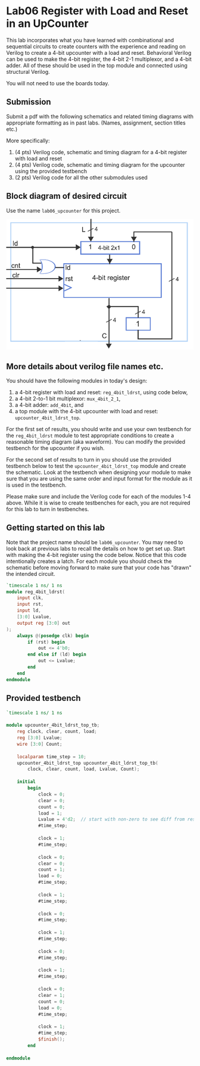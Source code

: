 # Lab06 Register with Load and Reset in an UpCounter

This lab incorporates what you have learned with combinational and sequential circuits to create counters
with the experience and reading on Verilog to create a 4-bit upcounter with a load and reset. Behavioral
Verilog can be used to make the 4-bit register, the 4-bit 2-1 multiplexor, and a 4-bit adder. All of
these should be used in the top module and connected using structural Verilog.

You will not need to use the boards today.

## Submission

Submit a pdf with the following schematics and related timing diagrams
with appropriate formatting as in past labs. (Names, assignment, section titles etc.)

More specifically:
1) (4 pts) Verilog code, schematic and timing diagram for a 4-bit register with load and reset
2) (4 pts) Verilog code, schematic and timing diagram for the upcounter using the provided testbench
3) (2 pts) Verilog code for all the other submodules used

## Block diagram of desired circuit

Use the name `lab06_upcounter` for this project.

![upcounter](upcounter4bit_ld_rst.png)

## More details about verilog file names etc.

You should have the following modules in today's design:
1) a 4-bit register with load and reset: `reg_4bit_ldrst`, using code below,
2) a 4-bit 2-to-1 bit multiplexor: `mux_4bit_2_1`,
3) a 4-bit adder: `add_4bit`, and
4) a top module with the 4-bit upcounter with load and reset: `upcounter_4bit_ldrst_top`.

For the first set of results, you should write and use your own testbench for the `reg_4bit_ldrst` module
to test appropriate conditions to create a reasonable timing diagram (aka waveform). You can modify the
provided testbench for the upcounter if you wish.

For the second set of results to turn in you should use the provided testbench below to test the
`upcounter_4bit_ldrst_top` module and create the schematic. Look at the testbench when designing your module 
to make sure that you are using the same order and input format for the module as it is used in the testbench.

Please make sure and include the Verilog code for each of the modules 1-4 above. While it is wise to create
testbenches for each, you are not required for this lab to turn in testbenches.

## Getting started on this lab

Note that the project name should be `lab06_upcounter`. You may need to look back at previous 
labs to recall the details on how to get set up. Start with making the 4-bit register using the code below.
Notice that this code intentionally creates a latch. For each module you should check the schematic before
moving forward to make sure that your code has "drawn" the intended circuit.

```verilog
`timescale 1 ns/ 1 ns
module reg_4bit_ldrst(
    input clk,
    input rst,
    input ld,
    [3:0] Lvalue,
    output reg [3:0] out
);
    always @(posedge clk) begin
        if (rst) begin
            out <= 4'b0;
        end else if (ld) begin
            out <= Lvalue;
        end
    end
endmodule
```

## Provided testbench

```verilog
`timescale 1 ns/ 1 ns 

module upcounter_4bit_ldrst_top_tb;
    reg clock, clear, count, load;
    reg [3:0] Lvalue;
    wire [3:0] Count;    
       
    localparam time_step = 10;
    upcounter_4bit_ldrst_top upcounter_4bit_ldrst_top_tb(
        clock, clear, count, load, Lvalue, Count);
    
    initial
        begin           
            clock = 0;
            clear = 0;
            count = 0;
            load = 1;
            Lvalue = 4'd2;  // start with non-zero to see diff from reset
            #time_step;
            
            clock = 1;
            #time_step;
                      
            clock = 0;
            clear = 0;
            count = 1;
            load = 0;
            #time_step;
                                              
            clock = 1;
            #time_step;
                        
            clock = 0;
            #time_step;
                 
            clock = 1;
            #time_step;
                       
            clock = 0;
            #time_step;
                 
            clock = 1;
            #time_step;

            clock = 0;
            clear = 1;
            count = 0;
            load = 0;
            #time_step;

            clock = 1;
            #time_step;
            $finish();         
        end
    
endmodule
```
